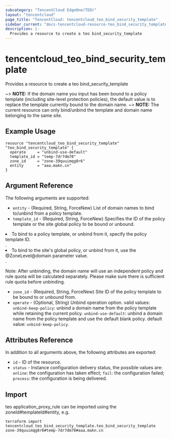 ```yaml
---
subcategory: "TencentCloud EdgeOne(TEO)"
layout: "tencentcloud"
page_title: "TencentCloud: tencentcloud_teo_bind_security_template"
sidebar_current: "docs-tencentcloud-resource-teo_bind_security_template"
description: |-
  Provides a resource to create a teo bind_security_template
---
```


# tencentcloud_teo_bind_security_template

Provides a resource to create a teo bind_security_template

~> **NOTE:** If the domain name you input has been bound to a policy template (including site-level protection policies), the default value is to replace the template currently bound to the domain name.
~> **NOTE:** The current resource can only bind/unbind the template and domain name belonging to the same site.

## Example Usage

```hcl
resource "tencentcloud_teo_bind_security_template" "teo_bind_security_template" {
  operate     = "unbind-use-default"
  template_id = "temp-7dr7dm78"
  zone_id     = "zone-39quuimqg8r6"
  entity      = "aaa.makn.cn"
}
```

## Argument Reference

The following arguments are supported:

* `entity` - (Required, String, ForceNew) List of domain names to bind to/unbind from a policy template.
* `template_id` - (Required, String, ForceNew) Specifies the ID of the policy template or the site global policy to be bound or unbound.
<li>To bind to a policy template, or unbind from it, specify the policy template ID.</li>.
<li>To bind to the site's global policy, or unbind from it, use the @ZoneLevel@domain parameter value.</li>.

Note: After unbinding, the domain name will use an independent policy and rule quota will be calculated separately. Please make sure there is sufficient rule quota before unbinding.
* `zone_id` - (Required, String, ForceNew) Site ID of the policy template to be bound to or unbound from.
* `operate` - (Optional, String) Unbind operation option. valid values: `unbind-keep-policy`: unbind a domain name from the policy template while retaining the current policy. `unbind-use-default`: unbind a domain name from the policy template and use the default blank policy. default value: `unbind-keep-policy`.

## Attributes Reference

In addition to all arguments above, the following attributes are exported:

* `id` - ID of the resource.
* `status` - Instance configuration delivery status, the possible values are: `online`: the configuration has taken effect; `fail`: the configuration failed; `process`: the configuration is being delivered.



## Import

teo application_proxy_rule can be imported using the zoneId#templateId#entity, e.g.
```
terraform import tencentcloud_teo_bind_security_template.teo_bind_security_template zone-39quuimqg8r6#temp-7dr7dm78#aaa.makn.cn
```

